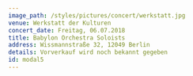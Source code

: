 ```yaml
---
image_path: /styles/pictures/concert/werkstatt.jpg
venue: Werkstatt der Kulturen
concert_date: Freitag, 06.07.2018
title: Babylon Orchestra Soloists
address: Wissmannstraße 32, 12049 Berlin
details: Vorverkauf wird noch bekannt gegeben
id: modal5
---
```

